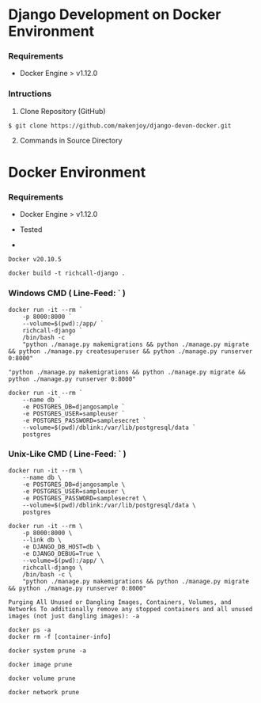# Django Development on Docker Environment

### Requirements

- Docker Engine > v1.12.0

### Intructions

1. Clone Repository (GitHub)

```
$ git clone https://github.com/makenjoy/django-devon-docker.git
```

2. Commands in Source Directory


# Docker Environment

### Requirements

- Docker Engine > v1.12.0

- Tested 
- 
```Docker v20.10.5```

```
docker build -t richcall-django .
```

### Windows CMD ( Line-Feed: ` )

```
docker run -it --rm `
    -p 8000:8000 `
    --volume=$(pwd):/app/ `
    richcall-django `
    /bin/bash -c `
    "python ./manage.py makemigrations && python ./manage.py migrate && python ./manage.py createsuperuser && python ./manage.py runserver 0:8000"
```

```"python ./manage.py makemigrations && python ./manage.py migrate && python ./manage.py runserver 0:8000"```

```
docker run -it --rm `
    --name db `
    -e POSTGRES_DB=djangosample `
    -e POSTGRES_USER=sampleuser `
    -e POSTGRES_PASSWORD=samplesecret `
    --volume=$(pwd)/dblink:/var/lib/postgresql/data `
    postgres
```

### Unix-Like CMD ( Line-Feed: ` )

```
docker run -it --rm \
    --name db \
    -e POSTGRES_DB=djangosample \
    -e POSTGRES_USER=sampleuser \
    -e POSTGRES_PASSWORD=samplesecret \
    --volume=$(pwd)/dblink:/var/lib/postgresql/data \
    postgres
```

```
docker run -it --rm \
    -p 8000:8000 \
    --link db \
    -e DJANGO_DB_HOST=db \
    -e DJANGO_DEBUG=True \
    --volume=$(pwd):/app/ \
    richcall-django \
    /bin/bash -c \
    "python ./manage.py makemigrations && python ./manage.py migrate && python ./manage.py runserver 0:8000"
```

```
Purging All Unused or Dangling Images, Containers, Volumes, and Networks To additionally remove any stopped containers and all unused images (not just dangling images): -a
```

```
docker ps -a
docker rm -f [container-info]
```
`docker system prune -a`

`docker image prune`

`docker volume prune`

`docker network prune`

